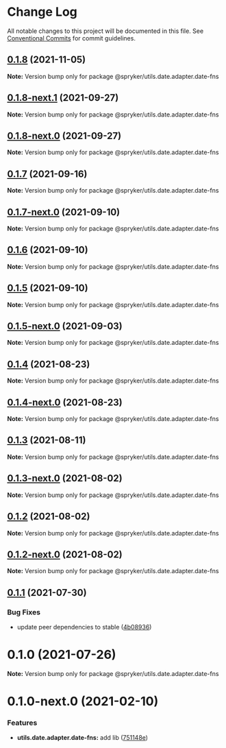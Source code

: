 # Change Log

All notable changes to this project will be documented in this file.
See [Conventional Commits](https://conventionalcommits.org) for commit guidelines.

## [0.1.8](https://github.com/spryker/ui-components/compare/@spryker/utils.date.adapter.date-fns@0.1.8-next.1...@spryker/utils.date.adapter.date-fns@0.1.8) (2021-11-05)

**Note:** Version bump only for package @spryker/utils.date.adapter.date-fns





## [0.1.8-next.1](https://github.com/spryker/ui-components/compare/@spryker/utils.date.adapter.date-fns@0.1.7...@spryker/utils.date.adapter.date-fns@0.1.8-next.1) (2021-09-27)

**Note:** Version bump only for package @spryker/utils.date.adapter.date-fns





## [0.1.8-next.0](https://github.com/spryker/zed-gui/compare/@spryker/utils.date.adapter.date-fns@0.1.4...@spryker/utils.date.adapter.date-fns@0.1.8-next.0) (2021-09-27)

**Note:** Version bump only for package @spryker/utils.date.adapter.date-fns





## [0.1.7](https://github.com/spryker/ui-components/compare/@spryker/utils.date.adapter.date-fns@0.1.7-next.0...@spryker/utils.date.adapter.date-fns@0.1.7) (2021-09-16)

**Note:** Version bump only for package @spryker/utils.date.adapter.date-fns





## [0.1.7-next.0](https://github.com/spryker/ui-components/compare/@spryker/utils.date.adapter.date-fns@0.1.6...@spryker/utils.date.adapter.date-fns@0.1.7-next.0) (2021-09-10)

**Note:** Version bump only for package @spryker/utils.date.adapter.date-fns





## [0.1.6](https://github.com/spryker/ui-components/compare/@spryker/utils.date.adapter.date-fns@0.1.5-next.0...@spryker/utils.date.adapter.date-fns@0.1.6) (2021-09-10)

**Note:** Version bump only for package @spryker/utils.date.adapter.date-fns





## [0.1.5](https://github.com/spryker/ui-components/compare/@spryker/utils.date.adapter.date-fns@0.1.5-next.0...@spryker/utils.date.adapter.date-fns@0.1.5) (2021-09-10)

**Note:** Version bump only for package @spryker/utils.date.adapter.date-fns





## [0.1.5-next.0](https://github.com/spryker/ui-components/compare/@spryker/utils.date.adapter.date-fns@0.1.4...@spryker/utils.date.adapter.date-fns@0.1.5-next.0) (2021-09-03)

**Note:** Version bump only for package @spryker/utils.date.adapter.date-fns





## [0.1.4](https://github.com/spryker/ui-components/compare/@spryker/utils.date.adapter.date-fns@0.1.4-next.0...@spryker/utils.date.adapter.date-fns@0.1.4) (2021-08-23)

**Note:** Version bump only for package @spryker/utils.date.adapter.date-fns





## [0.1.4-next.0](https://github.com/spryker/ui-components/compare/@spryker/utils.date.adapter.date-fns@0.1.3...@spryker/utils.date.adapter.date-fns@0.1.4-next.0) (2021-08-23)

**Note:** Version bump only for package @spryker/utils.date.adapter.date-fns





## [0.1.3](https://github.com/spryker/ui-components/compare/@spryker/utils.date.adapter.date-fns@0.1.3-next.0...@spryker/utils.date.adapter.date-fns@0.1.3) (2021-08-11)

**Note:** Version bump only for package @spryker/utils.date.adapter.date-fns





## [0.1.3-next.0](https://github.com/spryker/ui-components/compare/@spryker/utils.date.adapter.date-fns@0.1.2...@spryker/utils.date.adapter.date-fns@0.1.3-next.0) (2021-08-02)

**Note:** Version bump only for package @spryker/utils.date.adapter.date-fns





## [0.1.2](https://github.com/spryker/ui-components/compare/@spryker/utils.date.adapter.date-fns@0.1.2-next.0...@spryker/utils.date.adapter.date-fns@0.1.2) (2021-08-02)

**Note:** Version bump only for package @spryker/utils.date.adapter.date-fns





## [0.1.2-next.0](https://github.com/spryker/ui-components/compare/@spryker/utils.date.adapter.date-fns@0.1.1...@spryker/utils.date.adapter.date-fns@0.1.2-next.0) (2021-08-02)

**Note:** Version bump only for package @spryker/utils.date.adapter.date-fns





## [0.1.1](https://github.com/spryker/ui-components/compare/@spryker/utils.date.adapter.date-fns@0.1.0...@spryker/utils.date.adapter.date-fns@0.1.1) (2021-07-30)


### Bug Fixes

* update peer dependencies to stable ([4b08936](https://github.com/spryker/ui-components/commit/4b0893691360cf4bd66935aed24873266c98c4e4))





# 0.1.0 (2021-07-26)

**Note:** Version bump only for package @spryker/utils.date.adapter.date-fns





# 0.1.0-next.0 (2021-02-10)


### Features

* **utils.date.adapter.date-fns:** add lib ([751148e](https://github.com/spryker/ui-components/commit/751148e252269edac234c4bb3aab262dd3dbda7a))
